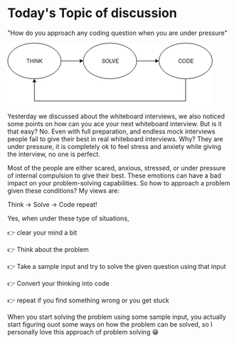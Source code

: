 ﻿# Today's Topic of discussion

"How do you approach any coding question when you are under pressure"

![cover](./thinksolvecode.png)

Yesterday we discussed about the whiteboard interviews, we also noticed some points on how can you ace your next whiteboard interview. But is it that easy? No. Even with full preparation, and endless mock interviews people fail to give their best in real whiteboard interviews. Why? They are under pressure, it is completely ok to feel stress and anxiety while giving the interview, no one is perfect. 

Most of the people are either scared, anxious, stressed, or under pressure of internal compulsion to give their best. These emotions can have a bad impact on your problem-solving capabilities. So how to approach a problem given these conditions? My views are:

Think -> Solve -> Code repeat!

Yes, when under these type of situations, 

👉 clear your mind a bit

👉 Think about the problem

👉 Take a sample input and try to solve the given question using that input

👉 Convert your thinking into code

👉 repeat if you find something wrong or you get stuck

When you start solving the problem using some sample input, you actually start figuring ouot some ways on how the problem can be solved, so I personally love this approach of problem solving 😁